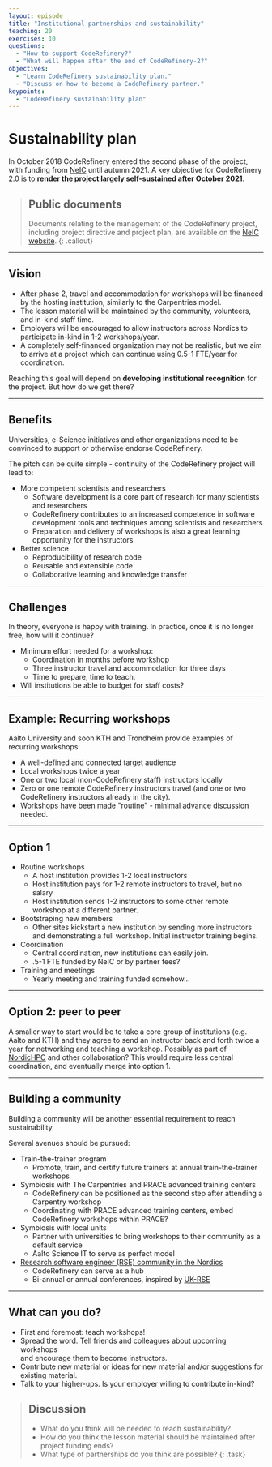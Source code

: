 ```yaml
---
layout: episode
title: "Institutional partnerships and sustainability"
teaching: 20
exercises: 10
questions:
  - "How to support CodeRefinery?"
  - "What will happen after the end of CodeRefinery-2?"
objectives:
  - "Learn CodeRefinery sustainability plan."
  - "Discuss on how to become a CodeRefinery partner."
keypoints:
  - "CodeRefinery sustainability plan"
---
```


# Sustainability plan

In October 2018 CodeRefinery entered the second phase of the project, with funding from [NeIC](https://neic.no)
until autumn 2021. A key objective for CodeRefinery 2.0 is to **render the project largely self-sustained after 
October 2021**. 

> ## Public documents 
> 
> Documents relating to the management of the CodeRefinery project, 
> including project directive and project plan, are available on the
> [NeIC website](https://neic.no/coderefinery/).
{: .callout}

---

## Vision

- After phase 2, travel and accommodation for workshops will be financed by the hosting
  institution, similarly to the Carpentries model. 
- The lesson material will be maintained by the community, volunteers, and in-kind staff time.
- Employers will be encouraged to allow instructors across Nordics to participate in-kind in 1-2 workshops/year. 
- A completely self-financed organization may not be realistic, but we aim to arrive at
  a project which can continue using 0.5-1 FTE/year for coordination.

Reaching this goal will depend on **developing institutional recognition** for the project.
But how do we get there?

---

## Benefits 

Universities, e-Science initiatives and other organizations need to be convinced to
support or otherwise endorse CodeRefinery.  

The pitch can be quite simple - continuity of the CodeRefinery project will lead to:
- More competent scientists and researchers
  - Software development is a core part of research for many scientists and researchers
  - CodeRefinery contributes to an increased competence in software development tools and techniques among scientists and researchers
  - Preparation and delivery of workshops is also a great learning opportunity for the instructors
- Better science
  - Reproducibility of research code
  - Reusable and extensible code
  - Collaborative learning and knowledge transfer

---

## Challenges

In theory, everyone is happy with training.  In practice, once it is
no longer free, how will it continue?

- Minimum effort needed for a workshop:
  - Coordination in months before workshop
  - Three instructor travel and accommodation for three days
  - Time to prepare, time to teach.
- Will institutions be able to budget for staff costs?

---

## Example: Recurring workshops

Aalto University and soon KTH and Trondheim provide examples of recurring workshops:

- A well-defined and connected target audience
- Local workshops twice a year
- One or two local (non-CodeRefinery staff) instructors locally
- Zero or one remote CodeRefinery instructors travel (and one or two
  CodeRefinery instructors already in the city).
- Workshops have been made "routine" - minimal advance discussion
  needed.

---

## Option 1

- Routine workshops
  - A host institution provides 1-2 local instructors
  - Host institution pays for 1-2 remote instructors to travel, but no salary
  - Host institution sends 1-2 instructors to some other remote
    workshop at a different partner.
- Bootstraping new members
  - Other sites kickstart a new institution by sending more
    instructors and demonstrating a full workshop.  Initial instructor
    training begins.
- Coordination
  - Central coordination, new institutions can easily join.
  - .5-1 FTE funded by NeIC or by partner fees?
- Training and meetings
  - Yearly meeting and training funded somehow...

---

## Option 2: peer to peer

A smaller way to start would be to take a core group of institutions
(e.g. Aalto and KTH) and they agree to send an instructor back and
forth twice a year for networking and teaching a workshop.  Possibly
as part of [NordicHPC](https://nordichpc.github.io) and other collaboration?  This would require less
central coordination, and eventually merge into option 1.

---

## Building a community

Building a community will be another essential requirement to reach sustainability.

Several avenues should be pursued:

- Train-the-trainer program
  - Promote, train, and certify future trainers at annual train-the-trainer workshops
- Symbiosis with The Carpentries and PRACE advanced training centers
  - CodeRefinery can be positioned as the second step after attending a Carpentry workshop
  - Coordinating with PRACE advanced training centers, embed CodeRefinery workshops within PRACE?
- Symbiosis with local units
  - Partner with universities to bring workshops to their community as a default service
  - Aalto Science IT to serve as perfect model
- [Research software engineer (RSE) community in the Nordics](http://nordic-rse.org/)
  - CodeRefinery can serve as a hub 
  - Bi-annual or annual conferences, inspired by [UK-RSE](https://rse.ac.uk/conf2019/)

---

## What can you do?

- First and foremost: teach workshops!
- Spread the word. Tell friends and colleagues about upcoming workshops		
  and encourage them to become instructors.
- Contribute new material or ideas for new material and/or suggestions for existing material.
- Talk to your higher-ups. Is your employer willing to contribute in-kind?

> ## Discussion
> 
> - What do you think will be needed to reach sustainability?
> - How do you think the lesson material should be maintained after 
>   project funding ends?
> - What type of partnerships do you think are possible?
{: .task}
